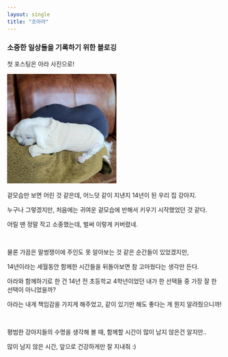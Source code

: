 ```yaml
---
layout: single
title: "조아라"
---
```


### 소중한 일상들을 기록하기 위한 블로깅

첫 포스팅은 아라 사진으로!

<img src="../images/2022-05-08-first/ara.jpeg" alt="ara" style="zoom:25%;" />

겉모습만 보면 어린 것 같은데, 어느덧 같이 지낸지 14년이 된 우리 집 강아지.

누구나 그렇겠지만, 처음에는 귀여운 겉모습에 반해서 키우기 시작했었던 것 같다.

어릴 땐 정말 작고 소중했는데, 벌써 이렇게 커버렸네.

<br/>


물론 가끔은 말썽쟁이에 주인도 못 알아보는 것 같은 순간들이 있었겠지만,

14년이라는 세월동안 함께한 시간들을 뒤돌아보면 참 고마웠다는 생각만 든다.

아라와 함께하기로 한 건 14년 전 초등학교 4학년이었던 내가 한 선택들 중 가장 잘 한 선택이 아니었을까?

아라는 내게 책임감을 가지게 해주었고, 같이 있기만 해도 좋다는 게 뭔지 알려줬으니까!

<br/>


평범한 강아지들의 수명을 생각해 볼 때, 함께할 시간이 많이 남지 않은건 알지만..

많이 남지 않은 시간, 앞으로 건강하게만 잘 지내줘 :)

